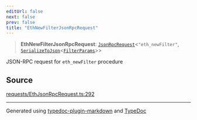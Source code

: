 ```yaml
---
editUrl: false
next: false
prev: false
title: "EthNewFilterJsonRpcRequest"
---
```


> **EthNewFilterJsonRpcRequest**: [`JsonRpcRequest`](/reference/tevm/jsonrpc/type-aliases/jsonrpcrequest/)\<`"eth_newFilter"`, [`SerializeToJson`](/reference/tevm/procedures-types/type-aliases/serializetojson/)\<[`FilterParams`](/reference/tevm/actions-types/type-aliases/filterparams/)\>\>

JSON-RPC request for `eth_newFilter` procedure

## Source

[requests/EthJsonRpcRequest.ts:292](https://github.com/evmts/tevm-monorepo/blob/main/packages/procedures-types/src/requests/EthJsonRpcRequest.ts#L292)

***
Generated using [typedoc-plugin-markdown](https://www.npmjs.com/package/typedoc-plugin-markdown) and [TypeDoc](https://typedoc.org/)
